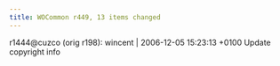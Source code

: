 ```yaml
---
title: WOCommon r449, 13 items changed
---
```


r1444@cuzco (orig r198): wincent | 2006-12-05 15:23:13 +0100 Update copyright info
